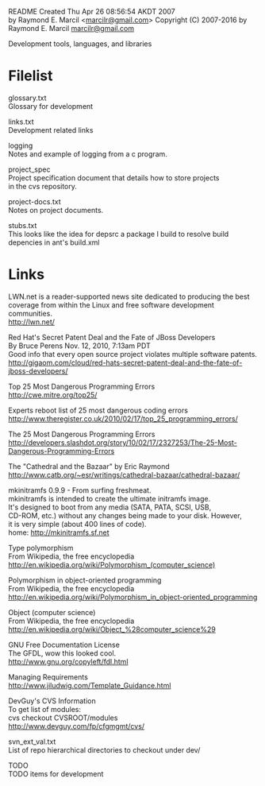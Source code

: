 README 
Created Thu Apr 26 08:56:54 AKDT 2007  
by Raymond E. Marcil &lt;marcilr@gmail.com&gt; 
Copyright (C) 2007-2016 by Raymond E. Marcil <marcilr@gmail.com>


Development tools, languages, and libraries


Filelist  
========  
glossary.txt  
  Glossary for development  

links.txt  
  Development related links  

logging  
  Notes and example of logging from a c program.  

project_spec    
  Project specification document that details how to store projects  
  in the cvs repository.  

project-docs.txt  
  Notes on project documents.  

stubs.txt  
  This looks like the idea for depsrc a package I build to resolve build  
  depencies in ant's  build.xml  


Links  
=====  
LWN.net is a reader-supported news site dedicated to producing the best  
coverage from  within the Linux and free software development communities.  
http://lwn.net/  

Red Hat's Secret Patent Deal and the Fate of JBoss Developers  
By Bruce Perens Nov. 12, 2010, 7:13am PDT  
Good info that every open source project violates multiple software patents.  
http://gigaom.com/cloud/red-hats-secret-patent-deal-and-the-fate-of-jboss-developers/  

Top 25 Most Dangerous Programming Errors  
  http://cwe.mitre.org/top25/  

Experts reboot list of 25 most dangerous coding errors  
  http://www.theregister.co.uk/2010/02/17/top_25_programming_errors/  

The 25 Most Dangerous Programming Errors  
  http://developers.slashdot.org/story/10/02/17/2327253/The-25-Most-Dangerous-Programming-Errors  

The "Cathedral and the Bazaar" by Eric Raymond  
  http://www.catb.org/~esr/writings/cathedral-bazaar/cathedral-bazaar/  

mkinitramfs 0.9.9 - From surfing freshmeat.  
  mkinitramfs is intended to create the ultimate initramfs image.  
  It's designed to boot from any media (SATA, PATA, SCSI, USB,  
  CD-ROM, etc.) without any changes being made to your disk. However,  
  it is very simple (about 400 lines of code).  
  home: http://mkinitramfs.sf.net  

Type polymorphism  
From Wikipedia, the free encyclopedia  
http://en.wikipedia.org/wiki/Polymorphism_(computer_science)  

Polymorphism in object-oriented programming  
From Wikipedia, the free encyclopedia  
http://en.wikipedia.org/wiki/Polymorphism_in_object-oriented_programming  

Object (computer science)  
From Wikipedia, the free encyclopedia  
http://en.wikipedia.org/wiki/Object_%28computer_science%29  

GNU Free Documentation License  
The GFDL, wow this looked cool.  
http://www.gnu.org/copyleft/fdl.html  

Managing Requirements  
http://www.jiludwig.com/Template_Guidance.html  
 	
DevGuy's CVS Information  
To get list of modules:  
  cvs checkout CVSROOT/modules  
http://www.devguy.com/fp/cfgmgmt/cvs/  

svn_ext_val.txt  
  List of repo hierarchical directories to checkout under dev/  

TODO  
  TODO items for development  
